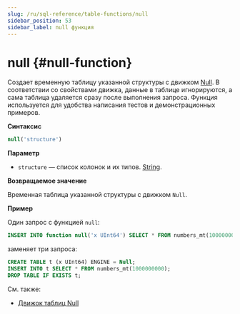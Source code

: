 ```yaml
---
slug: /ru/sql-reference/table-functions/null
sidebar_position: 53
sidebar_label: null функция
---
```


# null {#null-function}

Создает временную таблицу указанной структуры с движком [Null](../../engines/table-engines/special/null.md). В соответствии со свойствами движка, данные в таблице игнорируются, а сама таблица удаляется сразу после выполнения запроса. Функция используется для удобства написания тестов и демонстрационных примеров.

**Синтаксис**

``` sql
null('structure')
```

**Параметр**

-   `structure` — список колонок и их типов. [String](../../sql-reference/data-types/string.md).

**Возвращаемое значение**

Временная таблица указанной структуры с движком `Null`.

**Пример**

Один запрос с функцией `null`:

``` sql
INSERT INTO function null('x UInt64') SELECT * FROM numbers_mt(1000000000);
```
заменяет три запроса:

```sql
CREATE TABLE t (x UInt64) ENGINE = Null;
INSERT INTO t SELECT * FROM numbers_mt(1000000000);
DROP TABLE IF EXISTS t;
```

См. также:

-   [Движок таблиц Null](../../engines/table-engines/special/null.md)


